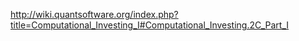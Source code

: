http://wiki.quantsoftware.org/index.php?title=Computational_Investing_I#Computational_Investing.2C_Part_I
